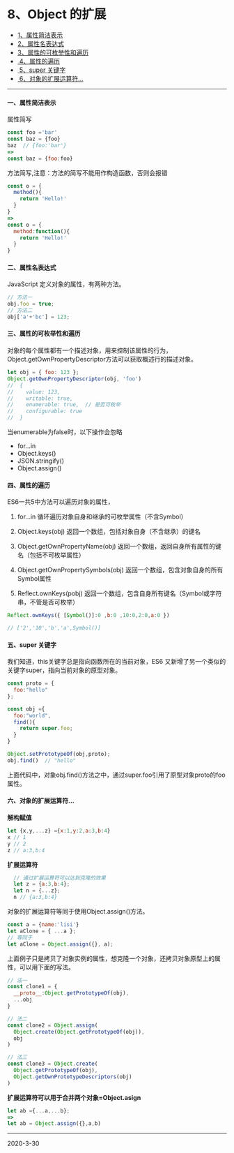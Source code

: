 # 8、Object 的扩展

- <a href="#one"> 1、属性简洁表示</a>
- <a href="#two"> 2、属性名表达式</a>
- <a href="#three">3、属性的可枚举性和遍历</a>
- <a href="#four"> 4、属性的遍历</a>
- <a href="#five"> 5、super 关键字</a>
- <a href="#six"> 6、对象的扩展运算符...</a>

---

#### <a name="one">一、属性简洁表示</a>

属性简写
```js
const foo ='bar'
const baz = {foo}
baz  // {foo:'bar'}
=>
const baz = {foo:foo}
```
方法简写,注意：方法的简写不能用作构造函数，否则会报错

```js
const o = {
  method(){
    return 'Hello!'
  }
}
=>
const o = {
  method:function(){
    return 'Hello!'
  }
}
```



#### <a name ="two">二、属性名表达式</a>

JavaScript 定义对象的属性，有两种方法。

```js
// 方法一
obj.foo = true;
// 方法二
obj['a'+'bc'] = 123;
```


#### <a name ="three">三、属性的可枚举性和遍历</a>

对象的每个属性都有一个描述对象，用来控制该属性的行为，
Object.getOwnPropertyDescriptor方法可以获取概述行的描述对象。

```js
let obj = { foo: 123 };
Object.getOwnPropertyDescriptor(obj, 'foo')
//  {
//    value: 123,
//    writable: true,
//    enumerable: true,  // 是否可枚举
//    configurable: true
//  }
```
当enumerable为false时，以下操作会忽略
- for...in
- Object.keys()
- JSON.stringify()
- Object.assign()


#### <a name ="four">四、属性的遍历</a>

ES6一共5中方法可以遍历对象的属性，

1. for...in 
循环遍历对象自身和继承的可枚举属性（不含Symbol）

2. Object.keys(obj)
返回一个数组，包括对象自身（不含继承）的键名

3. Object.getOwnPropertyName(obj)
返回一个数组，返回自身所有属性的键名（包括不可枚举属性）

4. Object.getOwnPropertySymbols(obj)
返回一个数组，包含对象自身的所有Symbol属性

5. Reflect.ownKeys(pobj)
返回一个数组，包含自身所有键名（Symbol或字符串，不管是否可枚举）

```js
Reflect.ownKeys({ [Symbol()]:0 ,b:0 ,10:0,2:0,a:0 })

// ['2','10','b','a',Symbol()]
```

#### <a name ="five">五、super 关键字</a>

我们知道，this关键字总是指向函数所在的当前对象，ES6 又新增了另一个类似的关键字super，指向当前对象的原型对象。

```js
const proto = {
  foo:"hello"
};

const obj ={
  foo:"world",
  find(){
    return super.foo;
  }
}

Object.setPrototypeOf(obj,proto);
obj.find()  // "hello"
```
上面代码中，对象obj.find()方法之中，通过super.foo引用了原型对象proto的foo属性。


#### <a name ="six">六、对象的扩展运算符... </a>

**解构赋值**

```js
let {x,y,...z} ={x:1,y:2,a:3,b:4}
x // 1
y // 2
z // a:3,b:4
```
**扩展运算符**

```js
  // 通过扩展运算符可以达到克隆的效果
  let z = {a:3,b:4};
  let n = {...z};
  n // {a:3,b:4}  
```

对象的扩展运算符等同于使用Object.assign()方法。

```js
const a = {name:'lisi'}
let aClone = { ...a };
// 等同于
let aClone = Object.assign({}, a);
```
上面例子只是拷贝了对象实例的属性，想克隆一个对象，还拷贝对象原型上的属性，可以用下面的写法。
```js
// 法一
const clone1 = {
  __proto__:Object.getPrototypeOf(obj),
  ...obj
}

// 法二
const clone2 = Object.assign(
  Object.create(Object.getPrototypeOf(obj)),
  obj
)

// 法三
const clone3 = Object.create(
  Object.getPrototypeOf(obj),
  Object.getOwnPrototypeDescriptors(obj)
)
```

**扩展运算符可以用于合并两个对象=Object.asign**
```js
let ab ={...a,...b};
=>
let ab = Object.assign({},a,b)
```

---

2020-3-30